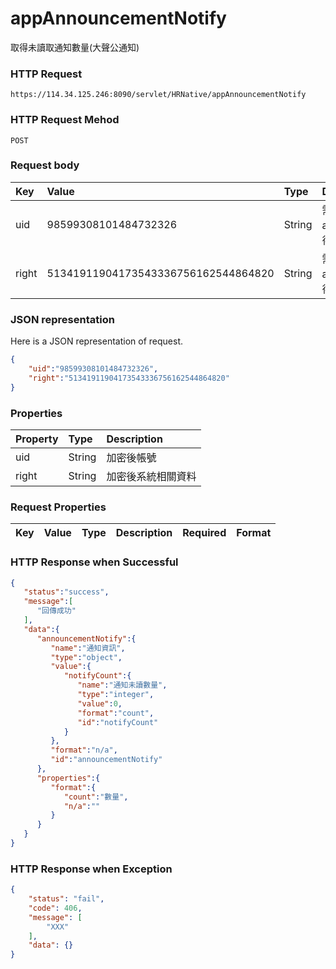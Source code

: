 # appAnnouncementNotify
取得未讀取通知數量(大聲公通知)

### HTTP Request
```
https://114.34.125.246:8090/servlet/HRNative/appAnnouncementNotify
```

### HTTP Request Mehod
```
POST
```

### Request body
| Key | Value | Type | Description |
|:----------|:-------------|:-----|:------------|
| uid | 98599308101484732326 | String | 需透過appLogin取得
| right | 51341911904173543336756162544864820 | String | 需透過appLogin取得 |

### JSON representation
Here is a JSON representation of request.
```json
{
    "uid":"98599308101484732326",
    "right":"51341911904173543336756162544864820"
}
```

### Properties
| Property | Type | Description |
|:---------|:-----|:------------|
| uid   | String | 加密後帳號 |
| right | String | 加密後系統相關資料 |

### Request Properties
| Key | Value | Type | Description | Required | Format |
|:----------|:-------------|:-----|:------------|:------------|:------------|

### HTTP Response when Successful
```json
{
   "status":"success",
   "message":[
      "回傳成功"
   ],
   "data":{
      "announcementNotify":{
         "name":"通知資訊",
         "type":"object",
         "value":{
            "notifyCount":{
               "name":"通知未讀數量",
               "type":"integer",
               "value":0,
               "format":"count",
               "id":"notifyCount"
            }
         },
         "format":"n/a",
         "id":"announcementNotify"
      },
      "properties":{
         "format":{
            "count":"數量",
            "n/a":""
         }
      }
   }
}
```

### HTTP Response when Exception
```json
{
    "status": "fail",
    "code": 406,
    "message": [
        "XXX"
    ],
    "data": {}
}
```
